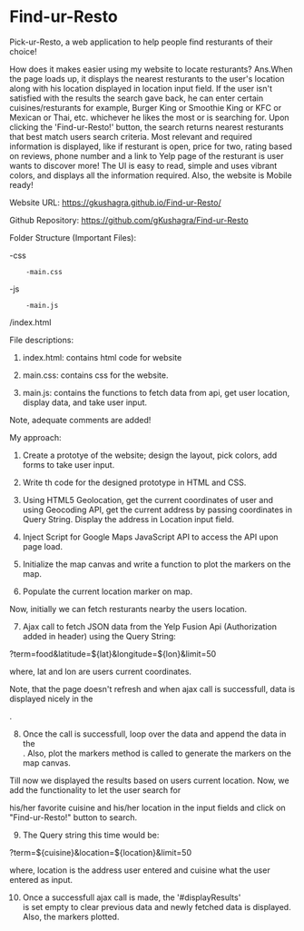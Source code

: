 # Find-ur-Resto
Pick-ur-Resto, a web application to help people find resturants of their choice!
 
How does it makes easier using my website to locate resturants? 
Ans.When the page loads up, it displays the nearest resturants to the user's location along with his location displayed in location input field. If the user isn't satisfied with the results the search gave back, he can enter certain cuisines/resturants for example, Burger King or Smoothie King or KFC or Mexican or Thai, etc. whichever he likes the most or is searching for. Upon clicking the 'Find-ur-Resto!'  button,  the search returns nearest resturants that best match users search criteria. Most relevant and required information is displayed, like if resturant is open, price for two, rating based on reviews, phone number and a link to Yelp page of the resturant is user wants to discover more! The UI is easy to read, simple and uses vibrant colors, and displays all the information required. Also, the website is Mobile ready! 

Website URL: https://gkushagra.github.io/Find-ur-Resto/

Github Repository: https://github.com/gKushagra/Find-ur-Resto



Folder Structure (Important Files):

-css 

        -main.css

-js 

        -main.js



/index.html



File descriptions:

1. index.html: contains html code for website

2. main.css: contains css for the website.

3. main.js: contains the functions to fetch data from api, get user location, display data, and take user input.

Note, adequate comments are added!



My approach:

1. Create a prototye of the website; design the layout, pick colors, add forms to take user input.

2. Write th code for the designed prototype in HTML and CSS.

3. Using HTML5 Geolocation, get the current coordinates of user and using Geocoding API, get the current address by passing coordinates in Query String. Display the address in Location input field.

4. Inject Script for Google Maps JavaScript API to access the API upon page load.

5.  Initialize the map canvas and write a function to plot the markers on the map.

6. Populate the current location marker on map.

Now, initially we can fetch resturants nearby the users location.

7. Ajax call to fetch JSON data from the Yelp Fusion Api (Authorization added in header) using the Query String:

?term=food&latitude=${lat}&longitude=${lon}&limit=50

where, lat and lon are users current coordinates.

Note, that the page doesn't refresh and when ajax call is successfull, data is displayed nicely in the <div>. 

8. Once the call is successfull, loop over the data  and append the data in the <div>. Also, plot the markers method is called to generate the markers on the map canvas.

Till now we displayed the results based on users current location. Now, we add the functionality to let the user search for 

his/her favorite cuisine and his/her location in the input fields and click on "Find-ur-Resto!" button to search.

9. The Query string this time would be:

?term=${cuisine}&location=${location}&limit=50

where, location is the address user entered and cuisine what the user entered as input.

10. Once a successfull ajax call is made, the '#displayResults' <div> is set empty to clear previous data and newly fetched data is displayed. Also, the markers plotted.  
